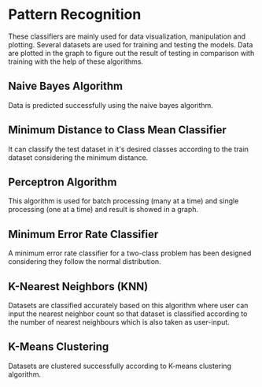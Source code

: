 # Pattern Recognition

These classifiers are mainly used for data visualization, manipulation and plotting. Several datasets are used for training and testing the models. Data are plotted in the graph to figure out the result of testing in comparison with training with the help of these algorithms.

## Naive Bayes Algorithm 
Data is predicted successfully using the naive bayes algorithm.

## Minimum Distance to Class Mean Classifier
It can classify the test dataset in it's desired classes according to the train dataset considering the minimum distance.

## Perceptron Algorithm
This algorithm is used for batch processing (many at a time) and single processing (one at a time) and result is showed in a graph.

## Minimum Error Rate Classifier
A minimum error rate classifier for a two-class problem has been designed considering they follow the normal distribution.

## K-Nearest Neighbors (KNN) 
Datasets are classified accurately based on this algorithm where user can input the nearest neighbor count so that dataset is classified according to the number of nearest neighbours which is also taken as user-input.

## K-Means Clustering
Datasets are clustered successfully according to K-means clustering algorithm.
